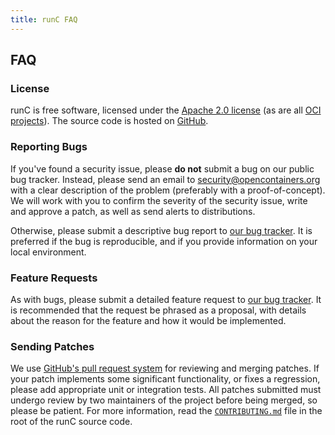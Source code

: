 ```yaml
---
title: runC FAQ
---
```


## FAQ

### License

runC is free software, licensed under the [Apache 2.0 license][license] (as are all [OCI projects][oci]).
The source code is hosted on [GitHub][source].

### Reporting Bugs

If you've found a security issue, please **do not** submit a bug on our public bug tracker.
Instead, please send an email to [security@opencontainers.org][security-ml] with a clear description of the problem (preferably with a proof-of-concept).
We will work with you to confirm the severity of the security issue, write and approve a patch, as well as send alerts to distributions.

Otherwise, please submit a descriptive bug report to [our bug tracker][bugs].
It is preferred if the bug is reproducible, and if you provide information on your local environment.

### Feature Requests

As with bugs, please submit a detailed feature request to [our bug tracker][bugs].
It is recommended that the request be phrased as a proposal, with details about the reason for the feature and how it would be implemented.

### Sending Patches

We use [GitHub's pull request system][pulls] for reviewing and merging patches.
If your patch implements some significant functionality, or fixes a regression, please add appropriate unit or integration tests.
All patches submitted must undergo review by two maintainers of the project before being merged, so please be patient.
For more information, read the [`CONTRIBUTING.md`][contributing] file in the root of the runC source code.

[oci]: https://github.com/opencontainers
[license]: https://github.com/opencontainers/runc/blob/master/LICENSE
[source]: https://github.com/opencontainers/runc
[security-ml]: mailto:security@opencontainers.org
[bugs]: https://github.com/opencontainers/runc/issues
[pulls]: https://github.com/opencontainers/runc/pulls
[contributing]: https://github.com/opencontainers/runc/blob/master/CONTRIBUTING.md
